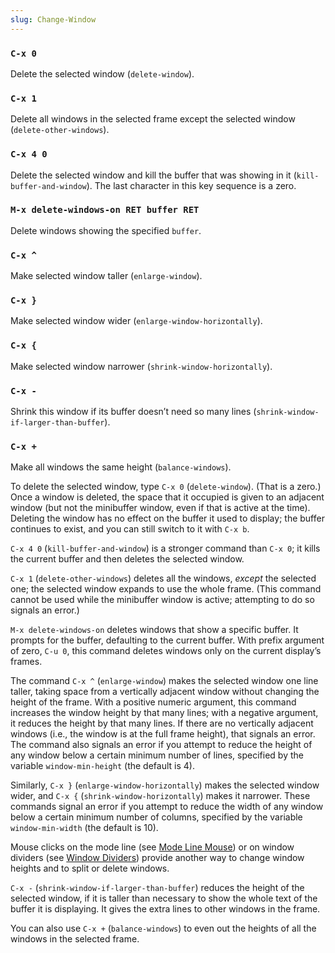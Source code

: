 ```yaml
---
slug: Change-Window
---
```


### `C-x 0`

Delete the selected window (`delete-window`).

### `C-x 1`

Delete all windows in the selected frame except the selected window (`delete-other-windows`).

### `C-x 4 0`

Delete the selected window and kill the buffer that was showing in it (`kill-buffer-and-window`). The last character in this key sequence is a zero.

### `M-x delete-windows-on RET buffer RET`

Delete windows showing the specified `buffer`.

### `C-x ^`

Make selected window taller (`enlarge-window`).

### `C-x }`

Make selected window wider (`enlarge-window-horizontally`).

### `C-x {`

Make selected window narrower (`shrink-window-horizontally`).

### `C-x -`

Shrink this window if its buffer doesn’t need so many lines (`shrink-window-if-larger-than-buffer`).

### `C-x +`

Make all windows the same height (`balance-windows`).

To delete the selected window, type `C-x 0` (`delete-window`). (That is a zero.) Once a window is deleted, the space that it occupied is given to an adjacent window (but not the minibuffer window, even if that is active at the time). Deleting the window has no effect on the buffer it used to display; the buffer continues to exist, and you can still switch to it with `C-x b`.

`C-x 4 0` (`kill-buffer-and-window`) is a stronger command than `C-x 0`; it kills the current buffer and then deletes the selected window.

`C-x 1` (`delete-other-windows`) deletes all the windows, *except* the selected one; the selected window expands to use the whole frame. (This command cannot be used while the minibuffer window is active; attempting to do so signals an error.)

`M-x delete-windows-on` deletes windows that show a specific buffer. It prompts for the buffer, defaulting to the current buffer. With prefix argument of zero, `C-u 0`, this command deletes windows only on the current display’s frames.

The command `C-x ^` (`enlarge-window`) makes the selected window one line taller, taking space from a vertically adjacent window without changing the height of the frame. With a positive numeric argument, this command increases the window height by that many lines; with a negative argument, it reduces the height by that many lines. If there are no vertically adjacent windows (i.e., the window is at the full frame height), that signals an error. The command also signals an error if you attempt to reduce the height of any window below a certain minimum number of lines, specified by the variable `window-min-height` (the default is 4).

Similarly, `C-x }` (`enlarge-window-horizontally`) makes the selected window wider, and `C-x {` (`shrink-window-horizontally`) makes it narrower. These commands signal an error if you attempt to reduce the width of any window below a certain minimum number of columns, specified by the variable `window-min-width` (the default is 10).

Mouse clicks on the mode line (see [Mode Line Mouse](Mode-Line-Mouse)) or on window dividers (see [Window Dividers](Window-Dividers)) provide another way to change window heights and to split or delete windows.

`C-x -` (`shrink-window-if-larger-than-buffer`) reduces the height of the selected window, if it is taller than necessary to show the whole text of the buffer it is displaying. It gives the extra lines to other windows in the frame.

You can also use `C-x +` (`balance-windows`) to even out the heights of all the windows in the selected frame.
